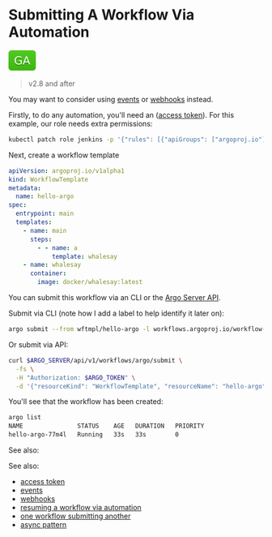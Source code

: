 # Submitting A Workflow Via Automation

![GA](assets/ga.svg)

> v2.8 and after

You may want to consider using [events](events.md) or [webhooks](webhooks.md) instead.

Firstly, to do any automation, you'll need an ([access token](access-token.md)). For this example, our role needs extra permissions:

```bash
kubectl patch role jenkins -p '{"rules": [{"apiGroups": ["argoproj.io"], "resources": ["workflowtemplates"], "verbs": ["get"]}, {"apiGroups": ["argoproj.io"], "resources": ["workflows"], "verbs": ["create", "list", "get", "update"]}]}'
```

Next, create a workflow template

```yaml
apiVersion: argoproj.io/v1alpha1
kind: WorkflowTemplate
metadata:
  name: hello-argo
spec:
  entrypoint: main
  templates:
    - name: main
      steps:
        - - name: a
            template: whalesay
    - name: whalesay
      container:
        image: docker/whalesay:latest
```

You can submit this workflow via an CLI or the [Argo Server API](rest-api.md).

Submit via CLI (note how I add a label to help identify it later on):

````bash
argo submit --from wftmpl/hello-argo -l workflows.argoproj.io/workflow-template=hello-argo
````

Or submit via API:

```bash
curl $ARGO_SERVER/api/v1/workflows/argo/submit \
  -fs \
  -H "Authorization: $ARGO_TOKEN" \
  -d '{"resourceKind": "WorkflowTemplate", "resourceName": "hello-argo", "submitOptions": {"labels": "workflows.argoproj.io/workflow-template=hello-argo"}}' 
```

You'll see that the workflow has been created:

```bash
argo list
NAME               STATUS    AGE   DURATION   PRIORITY
hello-argo-77m4l   Running   33s   33s        0
```

See also:

See also:

* [access token](access-token.md)
* [events](events.md)
* [webhooks](webhooks.md)
* [resuming a workflow via automation](resuming-workflow-via-automation.md)
* [one workflow submitting another](workflow-submitting-workflow.md)
* [async pattern](async-pattern.md)
